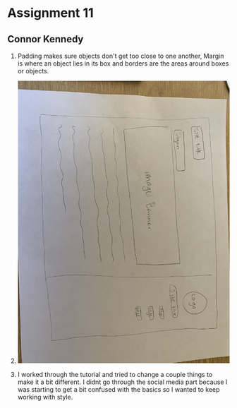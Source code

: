 # Assignment 11
## Connor Kennedy


1.  Padding makes sure objects don't get too close to one another, Margin is where an object lies in its box and borders are the areas around boxes or objects.
2.  ![my sketch](./images/IMG_3443.jpeg)

3.  I worked through the tutorial and tried to change a couple things to make it a bit different. I didnt go through the social media part because I was starting to get a bit confused with the basics so I wanted to keep working with style.
